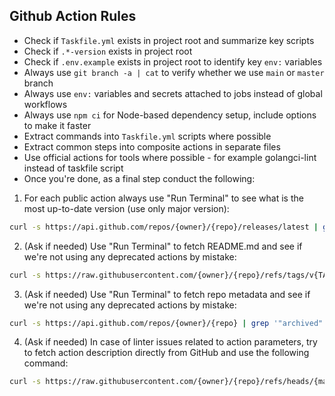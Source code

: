 ## Github Action Rules

- Check if `Taskfile.yml` exists in project root and summarize key scripts
- Check if `.*-version` exists in project root
- Check if `.env.example` exists in project root to identify key `env:` variables
- Always use `git branch -a | cat` to verify whether we use `main` or `master` branch
- Always use `env:` variables and secrets attached to jobs instead of global workflows
- Always use `npm ci` for Node-based dependency setup, include options to make it faster
- Extract commands into `Taskfile.yml` scripts where possible
- Extract common steps into composite actions in separate files
- Use official actions for tools where possible - for example golangci-lint instead of taskfile script
- Once you're done, as a final step conduct the following:

1. For each public action always use <tool>"Run Terminal"</tool> to see what is the most up-to-date version (use only major version):

```bash
curl -s https://api.github.com/repos/{owner}/{repo}/releases/latest | grep '"tag_name":' | sed -E 's/.*"v([0-9]+).*/\1/'
```

2. (Ask if needed) Use <tool>"Run Terminal"</tool> to fetch README.md and see if we're not using any deprecated actions by mistake:

```bash
curl -s https://raw.githubusercontent.com/{owner}/{repo}/refs/tags/v{TAG_VERSION}/README.md
```

3. (Ask if needed) Use <tool>"Run Terminal"</tool> to fetch repo metadata and see if we're not using any deprecated actions by mistake:

```bash
curl -s https://api.github.com/repos/{owner}/{repo} | grep '"archived":'
```

4. (Ask if needed) In case of linter issues related to action parameters, try to fetch action description directly from GitHub and use the following command:

```bash
curl -s https://raw.githubusercontent.com/{owner}/{repo}/refs/heads/{main/master}/action.yml
```
